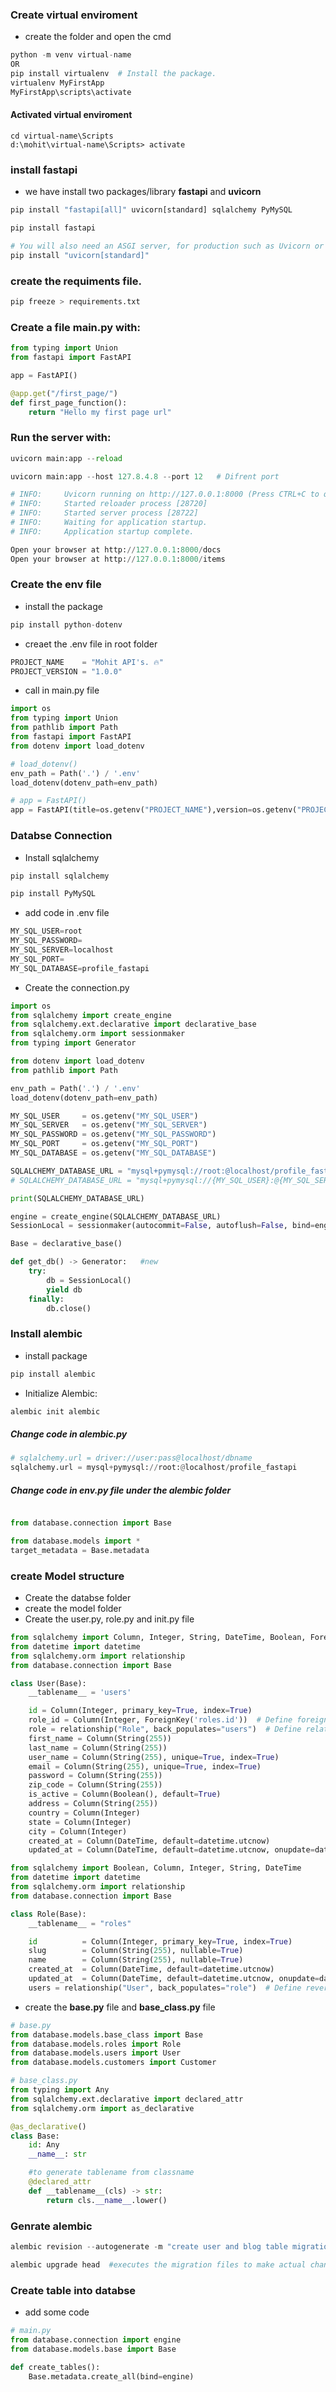 ### **Create virtual enviroment**
* create the folder and open the cmd
```python
python -m venv virtual-name
OR
pip install virtualenv  # Install the package.
virtualenv MyFirstApp
MyFirstApp\scripts\activate
```

#### **Activated virtual enviroment**
```pyhton
cd virtual-name\Scripts
d:\mohit\virtual-name\Scripts> activate
```

### install fastapi
* we have install two packages/library **fastapi** and **uvicorn**
```python
pip install "fastapi[all]" uvicorn[standard] sqlalchemy PyMySQL

pip install fastapi

# You will also need an ASGI server, for production such as Uvicorn or Hypercorn.
pip install "uvicorn[standard]"
```

### create the requiments file.
```python
pip freeze > requirements.txt
```

### Create a file main.py with:
```python
from typing import Union
from fastapi import FastAPI

app = FastAPI()

@app.get("/first_page/")
def first_page_function():
    return "Hello my first page url"
```

### Run the server with:
```python
uvicorn main:app --reload

uvicorn main:app --host 127.8.4.8 --port 12   # Difrent port

# INFO:     Uvicorn running on http://127.0.0.1:8000 (Press CTRL+C to quit)
# INFO:     Started reloader process [28720]
# INFO:     Started server process [28722]
# INFO:     Waiting for application startup.
# INFO:     Application startup complete.
```
```python
Open your browser at http://127.0.0.1:8000/docs
Open your browser at http://127.0.0.1:8000/items
```

### Create the env file
* install the package
```python
pip install python-dotenv
```
* creaet the .env file in root folder
```python
PROJECT_NAME    = "Mohit API's. 🔥"
PROJECT_VERSION = "1.0.0"
```
* call in main.py file
```python
import os
from typing import Union
from pathlib import Path
from fastapi import FastAPI
from dotenv import load_dotenv

# load_dotenv()
env_path = Path('.') / '.env'
load_dotenv(dotenv_path=env_path)

# app = FastAPI()
app = FastAPI(title=os.getenv("PROJECT_NAME"),version=os.getenv("PROJECT_VERSION"))
```

### Databse Connection
* Install sqlalchemy
```python
pip install sqlalchemy
```
```python
pip install PyMySQL
```
* add code in .env file
```python
MY_SQL_USER=root
MY_SQL_PASSWORD=
MY_SQL_SERVER=localhost
MY_SQL_PORT=
MY_SQL_DATABASE=profile_fastapi
```
* Create the connection.py
```python
import os
from sqlalchemy import create_engine
from sqlalchemy.ext.declarative import declarative_base
from sqlalchemy.orm import sessionmaker
from typing import Generator

from dotenv import load_dotenv
from pathlib import Path

env_path = Path('.') / '.env'
load_dotenv(dotenv_path=env_path)

MY_SQL_USER     = os.getenv("MY_SQL_USER")
MY_SQL_SERVER   = os.getenv("MY_SQL_SERVER")
MY_SQL_PASSWORD = os.getenv("MY_SQL_PASSWORD")
MY_SQL_PORT     = os.getenv("MY_SQL_PORT")
MY_SQL_DATABASE = os.getenv("MY_SQL_DATABASE")

SQLALCHEMY_DATABASE_URL = "mysql+pymysql://root:@localhost/profile_fastapi"
# SQLALCHEMY_DATABASE_URL = "mysql+pymysql://{MY_SQL_USER}:@{MY_SQL_SERVER}/{MY_SQL_DATABASE}"

print(SQLALCHEMY_DATABASE_URL)

engine = create_engine(SQLALCHEMY_DATABASE_URL)
SessionLocal = sessionmaker(autocommit=False, autoflush=False, bind=engine)

Base = declarative_base()

def get_db() -> Generator:   #new
    try:
        db = SessionLocal()
        yield db
    finally:
        db.close()
```

### Install alembic
* install package
```python
pip install alembic
```
* Initialize Alembic:
```python
alembic init alembic
```
#####  Change code in alembic.py 
```python
# sqlalchemy.url = driver://user:pass@localhost/dbname
sqlalchemy.url = mysql+pymysql://root:@localhost/profile_fastapi
```

##### Change code in env.py file under the alembic folder
```python

from database.connection import Base

from database.models import *
target_metadata = Base.metadata
```


### create Model structure
* Create the databse folder
* create the model folder
* Create the user.py, role.py and init.py file
```python
from sqlalchemy import Column, Integer, String, DateTime, Boolean, ForeignKey
from datetime import datetime
from sqlalchemy.orm import relationship
from database.connection import Base

class User(Base):
    __tablename__ = 'users'

    id = Column(Integer, primary_key=True, index=True)
    role_id = Column(Integer, ForeignKey('roles.id'))  # Define foreign key relationship
    role = relationship("Role", back_populates="users")  # Define relationship with Role model
    first_name = Column(String(255))
    last_name = Column(String(255))
    user_name = Column(String(255), unique=True, index=True)
    email = Column(String(255), unique=True, index=True)
    password = Column(String(255))
    zip_code = Column(String(255))
    is_active = Column(Boolean(), default=True)
    address = Column(String(255))
    country = Column(Integer)
    state = Column(Integer)
    city = Column(Integer)
    created_at = Column(DateTime, default=datetime.utcnow)
    updated_at = Column(DateTime, default=datetime.utcnow, onupdate=datetime.utcnow)

from sqlalchemy import Boolean, Column, Integer, String, DateTime
from datetime import datetime
from sqlalchemy.orm import relationship
from database.connection import Base

class Role(Base):
    __tablename__ = "roles"

    id          = Column(Integer, primary_key=True, index=True)
    slug        = Column(String(255), nullable=True)
    name        = Column(String(255), nullable=True)
    created_at  = Column(DateTime, default=datetime.utcnow)
    updated_at  = Column(DateTime, default=datetime.utcnow, onupdate=datetime.utcnow)
    users = relationship("User", back_populates="role")  # Define reverse relationship with User model
```


* create the **base.py** file and **base_class.py** file
```python
# base.py
from database.models.base_class import Base
from database.models.roles import Role
from database.models.users import User
from database.models.customers import Customer
```
```python
# base_class.py
from typing import Any
from sqlalchemy.ext.declarative import declared_attr
from sqlalchemy.orm import as_declarative

@as_declarative()
class Base:
    id: Any
    __name__: str

    #to generate tablename from classname
    @declared_attr
    def __tablename__(cls) -> str:
        return cls.__name__.lower()
```

### Genrate alembic
```python
alembic revision --autogenerate -m "create user and blog table migrations"  #analyzes tables and creates a migration file
```
```python
alembic upgrade head  #executes the migration files to make actual changes in db
```


### Create table into databse
* add some code
```python
# main.py
from database.connection import engine
from database.models.base import Base

def create_tables():
	Base.metadata.create_all(bind=engine)
```
